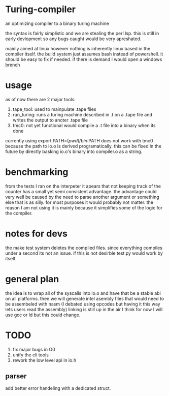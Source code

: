 # Turing-compiler
an optimizing compiler to a binary turing machine

the syntax is fairly simplistic and we are stealing the perl lsp.
this is still in early devlopment so any bugs caught would be very apreshated.

mainly aimed at linux however nothing is inherently linux based in the compiler itself.
the build system just assumes bash instead of powershell. it should  be easy to fix if needed.
if there is demand I would open a windows brench

# usage

as of now there are 2 major tools:
1. tape_tool: used to mainpulate .tape files 
2. run_turing: runs a turing machine described in .t on a .tape file and writes the output to anoter .tape file
3. tmc0: not yet functional would compile a .t file into a binary when its done

currently using  export PATH=$(pwd)/bin:$PATH does not work with tmc0
because the path to io.o is derived programatically. this can be fixed in the future by directly basking io.o's binary into compiler.o as a string. 

# benchmarking
from the tests I ran on the interpeter it apears that not keeping track of the counter has a small yet semi consistent advantage.
the advantage could very well be caused by the need to parse another argument or something else that is as silly.
for most purposes it would probably not matter. the reason I am not using it is mainly because it simplifies some of the logic for the compiler.

# notes for devs
the make test system deletes the compiled files. since everything compiles under a second its not an issue. 
if this is not desirble test.py would work by itself. 

# general plan
the idea is to wrap all of the syscalls into io.o and have that be a stable abi on all platforms.
then we will generate intel asembly files that would need to be assembeled with nasm (I debated using opcodes but having it this way lets users read the assembly)
linking is still up in the air I think for now I will use gcc or ld but this could change.

# TODO 
1. fix major bugs in O0
2. unify the cli tools
3. rework the low level api in io.h

## parser
add better error handeling with a dedicated struct.
